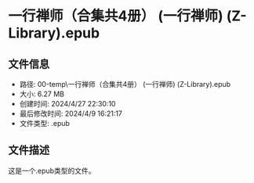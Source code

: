 ﻿# 一行禅师（合集共4册） (一行禅师) (Z-Library).epub

## 文件信息
- 路径: 00-temp\一行禅师（合集共4册） (一行禅师) (Z-Library).epub
- 大小: 6.27 MB
- 创建时间: 2024/4/27 22:30:10
- 最后修改时间: 2024/4/9 16:21:17
- 文件类型: .epub

## 文件描述
这是一个.epub类型的文件。

